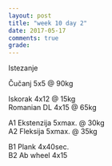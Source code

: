 ```yaml
---
layout: post
title: "week 10 day 2"
date: 2017-05-17
comments: true
grade:
---
```


Istezanje

Čučanj 5x5 @ 90kg  

Iskorak 4x12 @ 15kg  
Romanian DL 4x15 @ 65kg  

A1 Ekstenzija 5xmax. @ 30kg  
A2 Fleksija 5xmax. @ 35kg  

B1 Plank 4x40sec.  
B2 Ab wheel 4x15   
